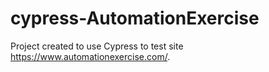 # cypress-AutomationExercise
Project created to use Cypress to test site https://www.automationexercise.com/.
